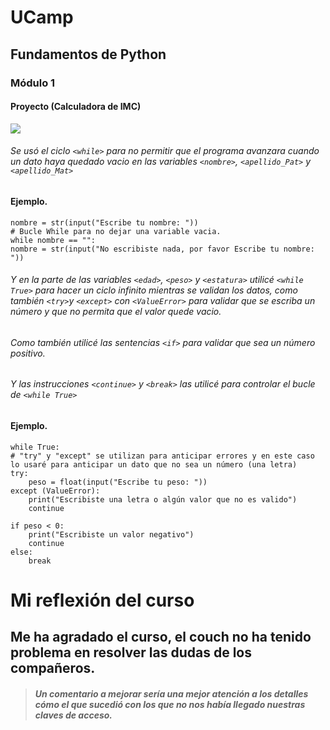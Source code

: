 # UCamp
## Fundamentos de Python
### Módulo 1
#### Proyecto (Calculadora de IMC)
![](https://www.gob.mx/cms/uploads/article/main_image/74044/09_11_18_blog_indice_de_masa_corporal_CM-01.jpg)

###### Se usó el ciclo  `<while>` para no permitir que el programa avanzara cuando un dato haya quedado vacio en las variables `<nombre>`, `<apellido_Pat>` y `<apellido_Mat>`

#### Ejemplo.
	nombre = str(input("Escribe tu nombre: "))
	# Bucle While para no dejar una variable vacia.
	while nombre == "":
	nombre = str(input("No escribiste nada, por favor Escribe tu nombre: "))

###### Y en la parte de las variables `<edad>`, `<peso>` y `<estatura>` utilicé `<while True>` para hacer un ciclo infinito mientras se validan los datos, como también `<try>`y `<except>` con `<ValueError>` para validar que se escriba un número y que no permita que el valor quede vacio.

###### Como también utilicé las sentencias `<if>` para validar que sea un número positivo.

###### Y las instrucciones `<continue>` y `<break>` las utilicé para controlar el bucle de `<while True>`

#### Ejemplo.
	while True:
    # "try" y "except" se utilizan para anticipar errores y en este caso lo usaré para anticipar un dato que no sea un número (una letra)
    try:
        peso = float(input("Escribe tu peso: "))     
    except (ValueError):
        print("Escribiste una letra o algún valor que no es valido")
        continue

    if peso < 0:
        print("Escribiste un valor negativo")
        continue
    else:
        break
	

# Mi reflexión del curso
## Me ha agradado el curso, el couch no ha tenido problema en resolver las dudas de los compañeros.
>##### Un comentario a mejorar sería una mejor atención a los detalles cómo el que sucedió con los que no nos había llegado nuestras claves de acceso.
